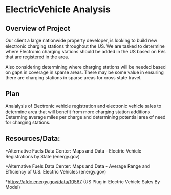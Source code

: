 # ElectricVehicle Analysis

## Overview of Project
Our client a large nationwide property developer, is looking to build new electronic charging stations throughout the US.  We are tasked to determine where Electronic charging stations should be added in the US based on EVs that are registered in the area.  

Also considering determining where charging stations will be needed based on gaps in coverage in sparse areas.  There may be some value in ensuring there are charging stations in sparse areas for cross state travel.

## Plan
Analalysis of Electronic vehicle registration and electronic vehicle sales to determine area that will benefit from more charging station additions.  Determing average miles per charge and determining potential area of need for charging stations.  


## Resources/Data: 
*Alternative Fuels Data Center: Maps and Data - Electric Vehicle Registrations by State (energy.gov)

*Alternative Fuels Data Center: Maps and Data - Average Range and Efficiency of U.S. Electric Vehicles (energy.gov)

*https://afdc.energy.gov/data/10567     (US Plug in Electric Vehicle Sales By Model)



